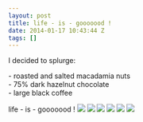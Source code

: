 ```yaml
---
layout: post
title: life - is - gooooood !
date: 2014-01-17 10:43:44 Z
tags: []
---
```

I decided to splurge:

\- roasted and salted macadamia nuts  
\- 75% dark hazelnut chocolate  
\- large black coffee

life - is - gooooood !
![](/media/2014/01/73604015143_0.jpg)
![](/media/2014/01/73604015143_1.jpg)
![](/media/2014/01/73604015143_2.jpg)
![](/media/2014/01/73604015143_3.jpg)
![](/media/2014/01/73604015143_4.jpg)
![](/media/2014/01/73604015143_5.jpg)
